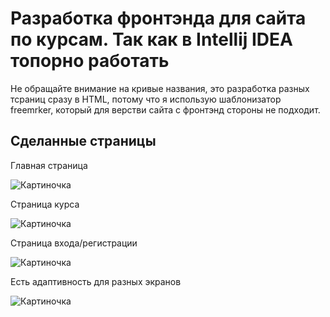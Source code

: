 # Разработка фронтэнда для сайта по курсам. Так как в Intellij IDEA топорно работать

Не обращайте внимание на кривые названия, это разработка разных тсраниц сразу в HTML,
потому что я использую шаблонизатор freemrker, который для верстви сайта с фронтэнд стороны не подходит.

## Сделанные страницы

Главная страница

![Картиночка](https://sun9-21.userapi.com/xHbpt8cN9VcZVemuamlmY6FueKPM3IG2XdoIlQ/NRUBWVAK2kU.jpg)

Страница курса

![Картиночка](https://sun9-71.userapi.com/OHgNbWabHjYPq0YVOMsUMO2SrNEjIRMhXskdFg/Y1000tOAGSo.jpg)

Страница входа/регистрации

![Картиночка](https://sun9-28.userapi.com/k278eDx3MI7cu4NdJZ4EhWl-uRntsRneZ3Xrng/HfeYwwyA6rs.jpg)

Есть адаптивность для разных экранов

![Картиночка](https://sun9-2.userapi.com/1TNOqrtPthoS3w-a8_tIoMWW6jwLwe89vICfhw/Wsa5ipF1iGc.jpg)


